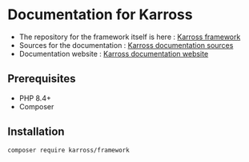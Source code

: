 # Documentation for Karross

- The repository for the framework itself is here : [Karross framework](https://github.com/Karross/framework)
- Sources for the documentation : [Karross documentation sources](https://github.com/Karross/docs)
- Documentation website  : [Karross documentation website](https://karross.github.io)

## Prerequisites

- PHP 8.4+ 
- Composer

## Installation

    composer require karross/framework

